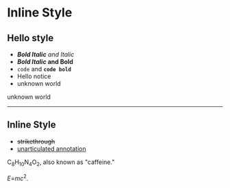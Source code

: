 # Inline Style

## Hello style

- _**Bold Italic** and Italic_
- __*Bold Italic* and Bold__
- `code` and **`code bold`**
- Hello <span class="notice" >notice</span>
- <span  class='unknown'>unknown</span> world

<span class=" unknown">unknown</span> world

<!-- {"layout":"title-and-body"} -->

---

## Inline Style

- <s>strikethrough</s>
- <u>unarticulated annotation</u>

C<sub>8</sub>H<sub>10</sub>N<sub>4</sub>O<sub>2</sub>, also known as
  "caffeine."

<var>E</var>=<var>m</var><var>c</var><sup>2</sup>.
